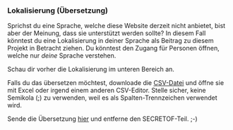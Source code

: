 ﻿### Lokalisierung (Übersetzung)

Sprichst du eine Sprache, welche diese Website derzeit nicht anbietet, bist aber der Meinung, dass sie unterstützt werden sollte?
In diesem Fall könntest du eine Lokalisierung in deiner Sprache als Beitrag zu diesem Projekt in Betracht ziehen. 
Du könntest den Zugang für Personen öffnen, welche nur *deine* Sprache verstehen. 

Schau dir vorher die Lokalisierung im unteren Bereich an.

Falls du das übersetzen möchtest, downloade die <a href=localization/csv>CSV-Datei</a> und öffne sie mit Excel oder irgend einem anderen CSV-Editor. 
Stelle sicher, keine Semikola (;) zu verwenden, weil es als Spalten-Trennzeichen verwendet wird.

Sende die Übersetzung <a href="mailto:evermore@SECRETOFxeth.de?Subject=Format%20Exploration%20Project">hier</a> und entferne den SECRETOF-Teil. ;-)
